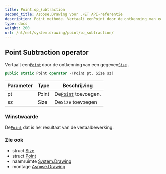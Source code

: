 ```yaml
---
title: Point.op_Subtraction
second_title: Aspose.Drawing voor .NET API-referentie
description: Point methode. Vertaalt eenPoint door de ontkenning van een gegevenSize .
type: docs
weight: 200
url: /nl/net/system.drawing/point/op_subtraction/
---
```

## Point Subtraction operator

Vertaalt een[`Point`](../) door de ontkenning van een gegeven[`Size`](../../size/) .

```csharp
public static Point operator -(Point pt, Size sz)
```

| Parameter | Type | Beschrijving |
| --- | --- | --- |
| pt | Point | De[`Point`](../) toevoegen. |
| sz | Size | De[`Size`](../../size/) toevoegen |

### Winstwaarde

De[`Point`](../) dat is het resultaat van de vertaalbewerking.

### Zie ook

* struct [Size](../../size/)
* struct [Point](../)
* naamruimte [System.Drawing](../../point/)
* montage [Aspose.Drawing](../../../)


